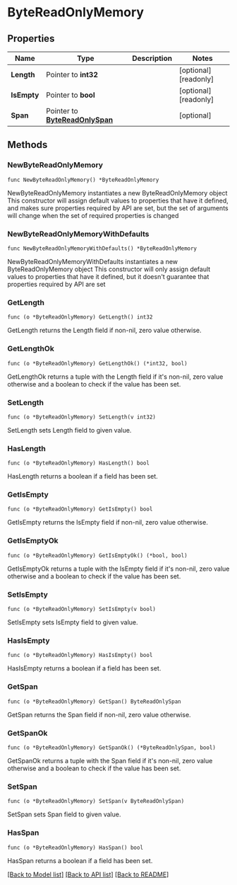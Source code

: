 # ByteReadOnlyMemory

## Properties

Name | Type | Description | Notes
------------ | ------------- | ------------- | -------------
**Length** | Pointer to **int32** |  | [optional] [readonly] 
**IsEmpty** | Pointer to **bool** |  | [optional] [readonly] 
**Span** | Pointer to [**ByteReadOnlySpan**](ByteReadOnlySpan.md) |  | [optional] 

## Methods

### NewByteReadOnlyMemory

`func NewByteReadOnlyMemory() *ByteReadOnlyMemory`

NewByteReadOnlyMemory instantiates a new ByteReadOnlyMemory object
This constructor will assign default values to properties that have it defined,
and makes sure properties required by API are set, but the set of arguments
will change when the set of required properties is changed

### NewByteReadOnlyMemoryWithDefaults

`func NewByteReadOnlyMemoryWithDefaults() *ByteReadOnlyMemory`

NewByteReadOnlyMemoryWithDefaults instantiates a new ByteReadOnlyMemory object
This constructor will only assign default values to properties that have it defined,
but it doesn't guarantee that properties required by API are set

### GetLength

`func (o *ByteReadOnlyMemory) GetLength() int32`

GetLength returns the Length field if non-nil, zero value otherwise.

### GetLengthOk

`func (o *ByteReadOnlyMemory) GetLengthOk() (*int32, bool)`

GetLengthOk returns a tuple with the Length field if it's non-nil, zero value otherwise
and a boolean to check if the value has been set.

### SetLength

`func (o *ByteReadOnlyMemory) SetLength(v int32)`

SetLength sets Length field to given value.

### HasLength

`func (o *ByteReadOnlyMemory) HasLength() bool`

HasLength returns a boolean if a field has been set.

### GetIsEmpty

`func (o *ByteReadOnlyMemory) GetIsEmpty() bool`

GetIsEmpty returns the IsEmpty field if non-nil, zero value otherwise.

### GetIsEmptyOk

`func (o *ByteReadOnlyMemory) GetIsEmptyOk() (*bool, bool)`

GetIsEmptyOk returns a tuple with the IsEmpty field if it's non-nil, zero value otherwise
and a boolean to check if the value has been set.

### SetIsEmpty

`func (o *ByteReadOnlyMemory) SetIsEmpty(v bool)`

SetIsEmpty sets IsEmpty field to given value.

### HasIsEmpty

`func (o *ByteReadOnlyMemory) HasIsEmpty() bool`

HasIsEmpty returns a boolean if a field has been set.

### GetSpan

`func (o *ByteReadOnlyMemory) GetSpan() ByteReadOnlySpan`

GetSpan returns the Span field if non-nil, zero value otherwise.

### GetSpanOk

`func (o *ByteReadOnlyMemory) GetSpanOk() (*ByteReadOnlySpan, bool)`

GetSpanOk returns a tuple with the Span field if it's non-nil, zero value otherwise
and a boolean to check if the value has been set.

### SetSpan

`func (o *ByteReadOnlyMemory) SetSpan(v ByteReadOnlySpan)`

SetSpan sets Span field to given value.

### HasSpan

`func (o *ByteReadOnlyMemory) HasSpan() bool`

HasSpan returns a boolean if a field has been set.


[[Back to Model list]](../README.md#documentation-for-models) [[Back to API list]](../README.md#documentation-for-api-endpoints) [[Back to README]](../README.md)


